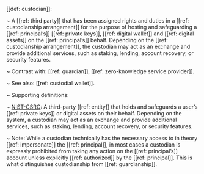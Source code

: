 [[def: custodian]]:

~ A [[ref: third party]] that has been assigned rights and duties in a [[ref: custodianship arrangement]] for the purpose of hosting and safeguarding a [[ref: principal’s]] [[ref: private keys]], [[ref: digital wallet]] and [[ref: digital assets]] on the [[ref: principal’s]] behalf. Depending on the [[ref: custodianship arrangement]], the custodian may act as an exchange and provide additional services, such as staking, lending, account recovery, or security features.

~ Contrast with: [[ref: guardian]], [[ref: zero-knowledge service provider]].

~ See also: [[ref: custodial wallet]].

~ Supporting definitions:

~ [NIST-CSRC](https://csrc.nist.gov/glossary/term/custodian): A third-party [[ref: entity]] that holds and safeguards a user’s [[ref: private keys]] or digital assets on their behalf. Depending on the system, a custodian may act as an exchange and provide additional services, such as staking, lending, account recovery, or security features.

~ Note: While a custodian technically has the necessary access to in theory [[ref: impersonate]] the [[ref: principal]], in most cases a custodian is expressly prohibited from taking any action on the [[ref: principal’s]] account unless explicitly [[ref: authorized]] by the [[ref: principal]]. This is what distinguishes custodianship from [[ref: guardianship]].

